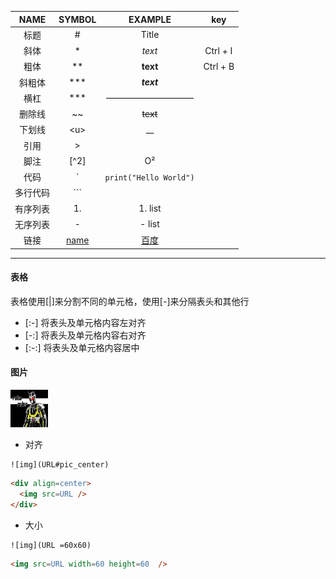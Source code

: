 |NAME|SYMBOL|EXAMPLE|key|
|:-:|:-:|:-:|:-:|
|标题|#|Title|
|斜体|*|*text*|Ctrl + I|
|粗体|**|**text**|Ctrl + B|
|斜粗体|***|***text***|
|横杠|***|——————————|
|删除线|~~|~~text~~|
|下划线|\<u\>|__|
|引用|>|
|脚注|[^2]|O²|
|代码|`|`print("Hello World")`|
|多行代码|```||
|有序列表|1.|1. list|
|无序列表|-|- list|
|链接|[name](link)|[百度](https://www.baidu.com)|

***

#### 表格
表格使用[|]来分割不同的单元格，使用[-]来分隔表头和其他行
- [:-] 将表头及单元格内容左对齐
- [-:] 将表头及单元格内容右对齐
- [:-:] 将表头及单元格内容居中

#### 图片

<img src="head.jfif" width=60 height=60  />

- 对齐
```
![img](URL#pic_center)
```
```HTML
<div align=center>
  <img src=URL />
</div>
```
- 大小
```
![img](URL =60x60)
```
```HTML
<img src=URL width=60 height=60  />
```
